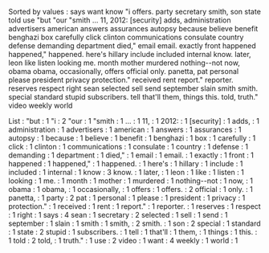 Sorted by values :
says want know "i offers. party secretary smith, son state told use "but "our "smith ... 11, 2012: [security] adds, administration advertisers american answers assurances autopsy because believe benefit benghazi box carefully click clinton communications consulate country defense demanding department died," email email. exactly front happened happened," happened. here's hillary include included internal know. later, leon like listen looking me. month mother murdered nothing--not now, obama obama, occasionally, offers official only. panetta, pat personal please president privacy protection." received rent report." reporter. reserves respect right sean selected sell send september slain smith smith. special standard stupid subscribers. tell that'll them, things this. told, truth." video weekly world 

List :
"but : 1
"i : 2
"our : 1
"smith : 1
... : 1
11, : 1
2012: : 1
[security] : 1
adds, : 1
administration : 1
advertisers : 1
american : 1
answers : 1
assurances : 1
autopsy : 1
because : 1
believe : 1
benefit : 1
benghazi : 1
box : 1
carefully : 1
click : 1
clinton : 1
communications : 1
consulate : 1
country : 1
defense : 1
demanding : 1
department : 1
died," : 1
email : 1
email. : 1
exactly : 1
front : 1
happened : 1
happened," : 1
happened. : 1
here's : 1
hillary : 1
include : 1
included : 1
internal : 1
know : 3
know. : 1
later, : 1
leon : 1
like : 1
listen : 1
looking : 1
me. : 1
month : 1
mother : 1
murdered : 1
nothing--not : 1
now, : 1
obama : 1
obama, : 1
occasionally, : 1
offers : 1
offers. : 2
official : 1
only. : 1
panetta, : 1
party : 2
pat : 1
personal : 1
please : 1
president : 1
privacy : 1
protection." : 1
received : 1
rent : 1
report." : 1
reporter. : 1
reserves : 1
respect : 1
right : 1
says : 4
sean : 1
secretary : 2
selected : 1
sell : 1
send : 1
september : 1
slain : 1
smith : 1
smith, : 2
smith. : 1
son : 2
special : 1
standard : 1
state : 2
stupid : 1
subscribers. : 1
tell : 1
that'll : 1
them, : 1
things : 1
this. : 1
told : 2
told, : 1
truth." : 1
use : 2
video : 1
want : 4
weekly : 1
world : 1
